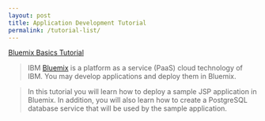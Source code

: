 ```yaml
---
layout: post
title: Application Development Tutorial
permalink: /tutorial-list/
---
```




[Bluemix Basics Tutorial](/bluemix-basics)

>IBM [Bluemix](https://ibm.biz/bluemixph) is a platform as a service (PaaS) cloud technology of IBM.  You may develop applications and deploy them in Bluemix.

>In this tutorial you will learn how to deploy a sample JSP application in Bluemix.  In addition, you will also learn how to create a PostgreSQL database service that will be used by the sample application.

<br>



